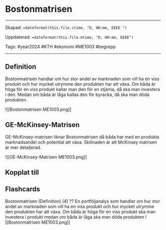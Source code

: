 # Bostonmatrisen

---
Skapad: `=dateformat(this.file.ctime, "D, HH:mm, EEEE ")`

Uppdaterad: `=dateformat(this.file.mtime, "D, HH:mm, EEEE")`

Tags: #year2024 #KTH #ekonomi #ME1003 #begrepp

---

## Definition

Bostonmatrisen handlar om hur stor andel av marknaden som vill ha en viss produkt och hur mycket utrymme den produkten har att växa. Om båda är höga för en viss produkt kallar man den för en stjärna, då ska man investera i den. Medan om båda är låga kallas den för byracka, då ska man döda produkten.

![[Bostonmatrisen ME1003.png]]

## GE-McKinsey-Matrisen

GE-McKinsey-matrisen liknar Bostonmatrisen då båda har med en produkts marknadsandel och potential att växa. Skillnaden är att McKinsey matrisen är mer detaljerad.

![[GE-McKinsey-Matrisen ME1003.png]]

## Kopplat till

## Flashcards

Bostonmatrisen (Definition) (4)
??
En portföljanalys som handlar om hur stor andel av marknaden som vill ha en viss produkt och hur mycket utrymme den produkten har att växa. Om båda är höga för en viss produkt ska man investera i produkt medan om båda är låga ska man döda produkten
![[Bostonmatrisen ME1003.png]]
<!--SR:!2024-02-22,6,230!2024-02-12,3,268-->

